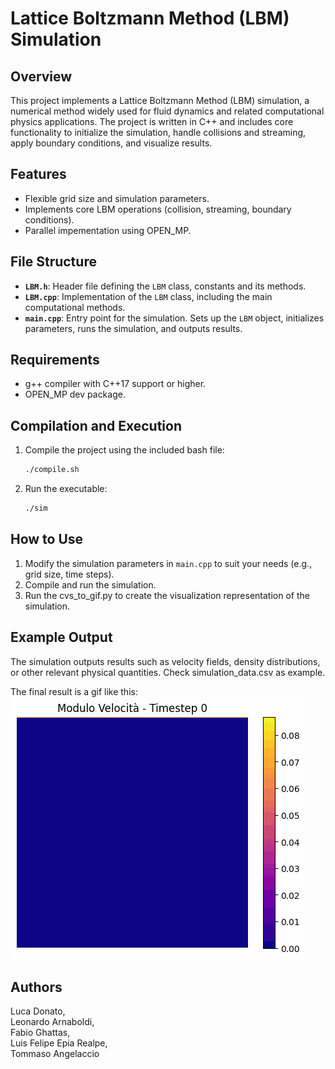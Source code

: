 # Lattice Boltzmann Method (LBM) Simulation

## Overview
This project implements a Lattice Boltzmann Method (LBM) simulation, a numerical method widely used for fluid dynamics and related computational physics applications. The project is written in C++ and includes core functionality to initialize the simulation, handle collisions and streaming, apply boundary conditions, and visualize results.

## Features
- Flexible grid size and simulation parameters.
- Implements core LBM operations (collision, streaming, boundary conditions).
- Parallel impementation using OPEN_MP.

## File Structure
- **`LBM.h`**: Header file defining the `LBM` class, constants and its methods.
- **`LBM.cpp`**: Implementation of the `LBM` class, including the main computational methods.
- **`main.cpp`**: Entry point for the simulation. Sets up the `LBM` object, initializes parameters, runs the simulation, and outputs results.

## Requirements
- g++ compiler with C++17 support or higher.
- OPEN_MP dev package.

## Compilation and Execution
1. Compile the project using the included bash file:
   ```bash
   ./compile.sh
   ```

2. Run the executable:
   ```bash
   ./sim
   ```

## How to Use
1. Modify the simulation parameters in `main.cpp` to suit your needs (e.g., grid size, time steps).
2. Compile and run the simulation.
3. Run the cvs_to_gif.py to create the visualization representation of the simulation.

## Example Output
The simulation outputs results such as velocity fields, density distributions, or other relevant physical quantities. 
Check simulation_data.csv as example.

The final result is a gif like this:
![alt text](gifs/velocity_evolution_from_csv.gif)


## Authors
Luca Donato, \
Leonardo Arnaboldi, \
Fabio Ghattas,\
 Luis Felipe Epia Realpe,\
 Tommaso Angelaccio

